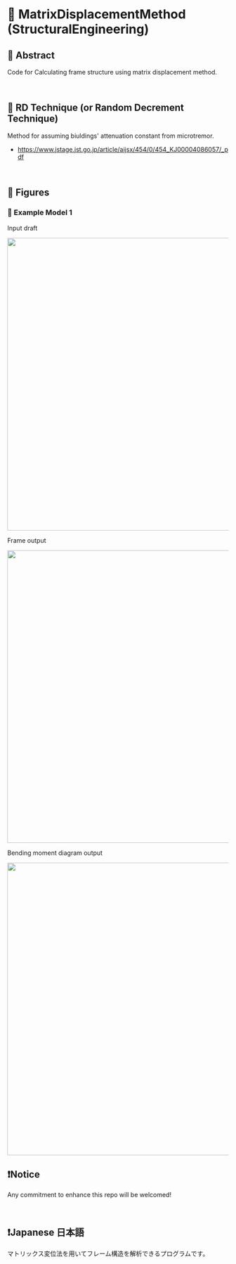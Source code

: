 # 💖 MatrixDisplacementMethod (StructuralEngineering)

## 🌟 Abstract

Code for Calculating frame structure using matrix displacement method.





<br>

## 🌟 RD Technique (or Random Decrement Technique)

Method for assuming biuldings' attenuation constant from microtremor.

* https://www.jstage.jst.go.jp/article/aijsx/454/0/454_KJ00004086057/_pdf







<br>

## 🌟 Figures

### 🎇 Example Model 1

Input draft

<img name="" src="https://github.com/aki32/aki32-utilities/raw/main/9_Assets/A10_MDM_TestModel1.jpg" width="666">

Frame output

<img name="" src="https://github.com/aki32/aki32-utilities/raw/main/9_Assets/A10_MDM_TestModel2.png" width="666">

Bending moment diagram output

<img name="" src="https://github.com/aki32/aki32-utilities/raw/main/9_Assets/A10_MDM_TestModel3.png" width="666">








<br>

## ❗Notice

Any commitment to enhance this repo will be welcomed!





<br>

## ❗Japanese 日本語

マトリックス変位法を用いてフレーム構造を解析できるプログラムです。





<br>
